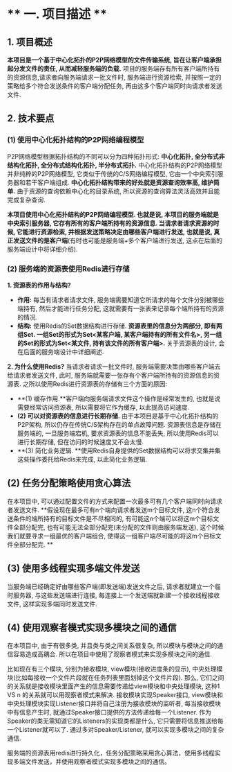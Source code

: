 # ** 一. 项目描述 **

## **1. 项目概述**

**本项目是一个基于中心化拓扑的P2P网络模型的文件传输系统, 旨在让客户端承担起分发文件的责任, 从而减轻服务端的负载.** 项目的服务端存有所有客户端所持有的资源信息,请求者向服务端请求一批文件时, 服务端进行资源检索, 并按照一定的策略给多个符合发送条件的客户端分配任务, 再由这多个客户端同时向请求者发送文件. 

## **2. 技术要点**

### **(1) 使用中心化拓扑结构的P2P网络编程模型**

P2P网络模型根据拓扑结构的不同可以分为四种拓扑形式: **中心化拓扑, 全分布式非结构化拓扑, 全分布式结构化拓扑, 半分布式拓扑.** 
中心化拓扑结构的P2P网络模型并非纯粹的P2P网络模型, 它类似于传统的C/S网络编程模型, 它由一个中央索引服务器和若干客户端组成. **中心化拓扑结构带来的好处就是资源查询效率高, 维护简单.** 由于资源的查询依赖中心化的目录系统, 所以资源的查询算法灵活高效并且能完成复杂查询.

**本项目使用中心化拓扑结构的P2P网络编程模型. 也就是说, 本项目的服务端就是中央索引服务器, 它存有所有的客户端所持有的资源信息. 当请求者请求资源的时候, 它能进行资源检索, 并根据发送策略决定由哪些客户端进行发送, 也就是说, 真正发送文件的是客户端**(有时也可能是服务端+多个客户端进行发送, 这点在后面的服务端设计中将详细介绍).

### **(2) 服务端的资源表使用Redis进行存储**

**1. 资源表的作用与结构?**

- **作用:** 每当有请求者请求文件, 服务端需要知道它所请求的每个文件分别被哪些端持有, 然后才能进行任务分配, 这就需要有一张表来记录每个端所持有的资源的情况. 
- **结构:** 使用Redis的Set数据结构进行存储. **资源表里的信息分为两部分, 即有两组Set. 一组Set的形式为Set&lt;某客户端, 某客户端持有的所有文件名&gt;, 另一组的Set的形式为Set&lt;某文件, 持有该文件的所有客户端&gt;.** 关于资源表的设计, 会在后面的服务端设计中详细阐述.

**2. 为什么使用Redis?**
当请求者请求一批文件时, 服务端需要决策由哪些客户端去给请求者发送文件, 此时, 服务端就需要一张存有个客户端所持有的资源信息的资源表. 之所以使用Redis进行资源表的存储有三个方面的原因:

- **(1) 缓存作用.**客户端向服务端请求文件这个操作是经常发生的, 也就是说需要经常访问资源表, 所以需要将它作为缓存, 以此提高访问速度.
- **(2) 可以对资源表的信息进行长期存储.** 由于本项目是基于中心化拓扑结构的P2P架构, 所以仍存在传统C/S架构存在的单点故障问题. 资源表信息是存储在服务端的, 一旦服务端宕机, 要求资源表的信息不能丢失, 所以使用Redis可以进行长期存储, 但在访问的时候速度又不会太慢.
- **(3) 简化业务逻辑. **使用Redis自身提供的Set数据结构可以将求交集并集这些操作委托给Redis来完成, 以此简化业务逻辑.

## **(2) 任务分配策略使用贪心算法**

在本项目中, 可以通过配置文件的方式来配置一次最多可有几个客户端同时向请求者发送文件. 
**假设现在最多可有n个端向请求者发送m个目标文件, 这n个符合发送条件的端所持有的目标文件是不尽相同的, 有可能这n个端可以将这m个目标文件全部分配完, 也有可能无法全部分配完(未分配的文件则由服务端发送), 这个时候我们就要寻求一组最优的客户端组合, 使得这一组客户端尽可能的将这m个目标文件全部分配完. **

## **(3) 使用多线程实现多端文件发送**

当服务端已经确定好由哪些客户端(即发送端)发送文件之后, 请求者就建立一个临时服务器, 与这些发送端进行连接, 每连接上一个发送端就新建一个接收线程接收文件, 这样实现多端同时发送文件.

## **(4) 使用观察者模式实现多模块之间的通信**

在本项目中, 由于有很多类, 并且类与类之间关系很复杂, 所以模块与模块之间的通信容易造成高耦合. 所以在项目中使用了观察者模式来实现多模块之间的通信.

比如现在有三个模块, 分别为接收模块, view模块(接收进度条的显示), 中央处理模块(比如每接收一个文件片段就在任务列表里面划掉这个文件片段). 那么, 它们之间的关系就是接收模块里面产生的信息需要传递给view模块和中央处理模块, 这种1 VS n 的关系就可以用观察者模式来解决. 接收模块实现Speaker接口, view模块和中央处理模块实现Listener接口并将自己注册为接收模块的监听者, 每当接收模块中有信息产生时, 就通过Speaker接口提供的方法传递给每一个Listener. 作为Speaker的类无需知道它的Listeners的实现类都是什么, 它只需要将信息推送给每一个Listener就可以了. 通过多对Speaker/Listener, 就可以实现多模块之间的复杂通信.

服务端的资源表用redis进行持久化，任务分配策略采用贪心算法，使用多线程实现多端文件发送，并使用观察者模式实现多模块之间的通信。
